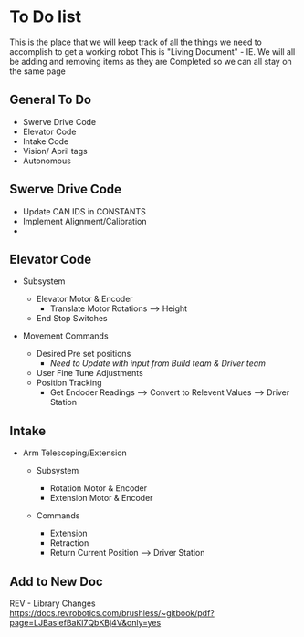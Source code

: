 # To Do list

This is the place that we will keep track of all the things we need to accomplish to get a working robot
 This is "Living Document" - IE. We will all be adding and removing items as they are Completed so we can all stay on the same page



## General To Do

- Swerve Drive Code
- Elevator Code
- Intake Code
- Vision/ April tags
- Autonomous


## Swerve Drive Code

- Update CAN IDS in CONSTANTS
- Implement Alignment/Calibration
- 

## Elevator Code

- Subsystem
    - Elevator Motor & Encoder
        - Translate Motor Rotations --> Height
    - End Stop Switches

- Movement Commands
    - Desired Pre set positions
        - *Need to Update with input from Build team & Driver team*
    - User Fine Tune Adjustments
    - Position Tracking
        - Get Endoder Readings --> Convert to Relevent Values --> Driver Station


## Intake

- Arm Telescoping/Extension
  
    - Subsystem
        - Rotation Motor & Encoder
        - Extension Motor & Encoder

    - Commands
        - Extension
        - Retraction
        - Return Current Position --> Driver Station




## Add to New Doc

REV - Library Changes https://docs.revrobotics.com/brushless/~gitbook/pdf?page=LJBasiefBaKl7QbKBj4V&only=yes